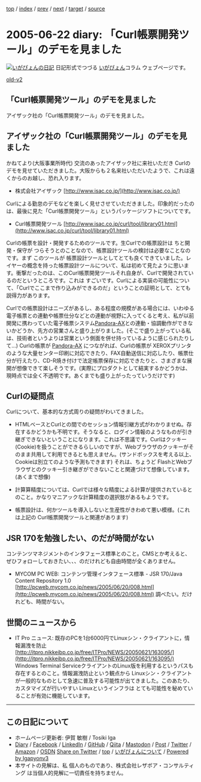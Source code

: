[top](../index.html) 
 / [index](index.html) 
 / [prev](ig050621.html) 
 / [next](ig050623.html) 
 / [target](https://www.igapyon.jp/igapyon/diary/2005/ig050622.html) 
 / [source](https://github.com/igapyon/diary/blob/master/2005/ig050622.src.md) 

2005-06-22 diary: 「Curl帳票開発ツール」のデモを見ました
=====================================================================================================
[![いがぴょんの日記](https://www.igapyon.jp/igapyon/diary/images/iga200306s.jpg "いがぴょん")](https://www.igapyon.jp/igapyon/diary/memo/memoigapyon.html) 日記形式でつづる [いがぴょん](https://www.igapyon.jp/igapyon/diary/memo/memoigapyon.html)コラム ウェブページです。

[old-v2](ig050622-orig.html)

## 「Curl帳票開発ツール」のデモを見ました

アイザック社の「Curl帳票開発ツール」のデモを見ました。


## アイザック社の「Curl帳票開発ツール」のデモを見ました

かねてより(大阪事業所時代) 交流のあったアイザック社に来社いただき Curlのデモを見せていただきました。大阪からも２名来社いただいたようで、これは遠くからのお越し、恐れ入ります。

* 株式会社アイザック
  [http://www.isac.co.jp/](http://www.isac.co.jp/)

Curlによる勤怠のデモなどを楽しく見せさせていただきました。印象的だったのは、最後に見た「Curl帳票開発ツール」というパッケージソフトについてです。

* Curl帳票開発ツール
  [http://www.isac.co.jp/curl/tool/library01.html](http://www.isac.co.jp/curl/tool/library01.html)

Curlの帳票を設計・開発するためのツールです。生Curlでの帳票設計は ちと開発・保守が つらそうとのことなので、帳票設計ツールの検討は必要なことなのです。まず このツールが 帳票設計ツールとしてとても良くできていました。レイヤーの概念を持った帳票設計ツールについて、私は初めて見たように思います。衝撃だったのは、このCurl帳票開発ツールそれ自身が、Curlで開発されているのだというところです。これは すごいです。Curlによる実装の可能性について、「Curlでここまで作り込みができるのだ」ということの証明として、とても説得力があります。

Curlでの帳票設計はニーズがあるし、ある程度の規模がある場合には、いわゆる電子帳票との連動や帳票仕分などとの連動が視野に入ってくると考え、私が以前開発に携わっていた電子帳票システム[Pandora-AX](http://www.nttd-bb.com/product/pandora/)との連動・協調動作ができないかどうか、先方の営業さんと盛り上がりました。(そこで盛り上がっている私は、技術者というよりは営業という側面を併せ持っているように感じられたりして…)
Curlの帳票が [Pandora-AX](http://www.nttd-bb.com/product/pandora/) につながれば、Curlの帳票が XEROXプリンタのような大量センター印刷に対応できたり、FAX自動送信に対応したり、帳票仕分が行えたり、CD-R焼き付けで法定帳票保存に対応できたりと、さまざまな展開が想像できて楽しそうです。(実際にプロダクトとして結実するかどうかは、現時点では全く不透明です。あくまでも盛り上がったっていうだけです)

## Curlの疑問点

Curlについて、基本的な方式周りの疑問がわいてきました。

* HTMLベースとCurlとの間でのセッション情報引継方式がわかりませぬ。存在するかどうかも不明です。そうなると、ログイン情報のようなものが引き継ぎできないということになります。これは不思議です。Curlはクッキー(Cookie)を扱うことができるらしいのですが、Webブラウザのクッキーがそのまま共用して利用できるとも思えません。(サンドボックスを考える以上、Cookieは別立てのような予測もできます)
  それは、ちょうど FlashとWebブラウザとのクッキー引き継ぎができないことと関連づけて想像しています。(あくまで想像)
  
* 計算算精度については、Curlでは様々な精度による計算が提供されているとのこと。かなりマニアックな計算精度の選択肢があるもようです。
  
* 帳票設計は、何かツールを導入しないと生産性がきわめて悪い模様。(これは上記の Curl帳票開発ツールと関連があります)

## JSR 170を勉強したい、のだが時間がない

コンテンツマネジメントのインタフェース標準とのこと。CMSとか考えると、ぜひフォローしておきたい、、、のだけれども自由時間が全くありません。

* MYCOM PC WEB: コンテンツ管理インタフェース標準 - JSR 170/Java Content Repository 1.0
  [http://pcweb.mycom.co.jp/news/2005/06/20/008.html](http://pcweb.mycom.co.jp/news/2005/06/20/008.html)
  調べたい。だけれども、時間がない。 

## 世間のニュースから

* IT Pro ニュース: 既存のPCを1台6000円でLinuxシン・クライアントに，情報漏洩を防止
  [http://itpro.nikkeibp.co.jp/free/ITPro/NEWS/20050621/163095/](http://itpro.nikkeibp.co.jp/free/ITPro/NEWS/20050621/163095/)
  Windows Terminal ServiceクライアントのLinux版を利用するというパスも存在するとのこと。情報漏洩防止という観点から
  Linuxシン・クライアントが一般的なものとして急速に普及する可能性が出てきました。このあたり、カスタマイズが行いやすい Linuxというインフラは
  とても可能性を秘めていることが有効に機能しています。


----------------------------------------------------------------------------------------------------

## この日記について

* ホームページ更新者: 伊賀 敏樹 / Tosiki Iga
* [Diary](https://www.igapyon.jp/igapyon/diary/) / [Facebook](https://www.facebook.com/igapyon) / [LinkedIn](https://www.linkedin.com/in/toshikiiga) / [GitHub](https://github.com/igapyon) / [Qiita](https://qiita.com/igapyon) / [Mastodon](https://social.vivaldi.net/@igapyon) / [Post](https://post.news/igapyon) / [Twitter](https://twitter.com/ToshikiIga) / [Amazon](https://www.amazon.co.jp/%E4%BC%8A%E8%B3%80-%E6%95%8F%E6%A8%B9/e/B004LTQWCQ) / [OSDN](https://ja.osdn.net/users/iga/)
[Share on Twitter](https://twitter.com/intent/tweet?hashtags=igapyon%2Cdiary%2C%E3%81%84%E3%81%8C%E3%81%B4%E3%82%87%E3%82%93&text=%E3%80%8CCurl%E5%B8%B3%E7%A5%A8%E9%96%8B%E7%99%BA%E3%83%84%E3%83%BC%E3%83%AB%E3%80%8D%E3%81%AE%E3%83%87%E3%83%A2%E3%82%92%E8%A6%8B%E3%81%BE%E3%81%97%E3%81%9F&url=https%3A%2F%2Fwww.igapyon.jp%2Figapyon%2Fdiary%2F2005%2Fig050622.html) / [top](../index.html) / [いがぴょんについて](https://www.igapyon.jp/igapyon/diary/memo/memoigapyon.html) / [Powered by Igapyonv3](https://github.com/igapyon/igapyonv3)
* 本サイトの見解は、私 個人のものであり、株式会社レザボア・コンサルティング は当個人的見解に一切責任を持ちません。 
